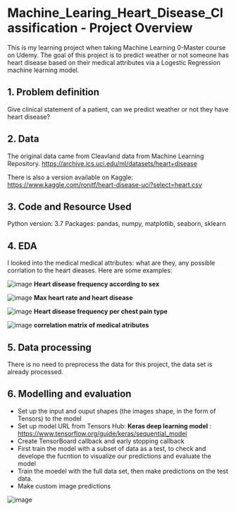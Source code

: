 # Machine_Learing_Heart_Disease_Classification - Project Overview
This is my learning project when taking Machine Learning 0-Master course on Udemy. The goal of this project is to predict weather or not someone has heart disease based on their medical attributes via a Logestic Regression machine learning model.

## 1. Problem definition
Give clinical statement of a patient, can we predict weather or not they have heart disease?

## 2. Data
The original data came from Cleavland data from Machine Learning Repository. https://archive.ics.uci.edu/ml/datasets/heart+disease

There is also a version available on Kaggle: https://www.kaggle.com/ronitf/heart-disease-uci?select=heart.csv

## 3. Code and Resource Used
Python version: 3.7
Packages:  pandas, numpy, matplotlib, seaborn, sklearn

## 4. EDA
I looked into the medical medical attributes: what are they, any possible corrlation to the heart dieases. Here are some examples:

![image](https://user-images.githubusercontent.com/70978272/136003789-5c293b41-a8a0-408c-8a09-01749cf61226.png)
**Heart disease frequency according to sex**



![image](https://user-images.githubusercontent.com/70978272/136003932-53d7db73-d33a-441e-b9ae-e442928adbdd.png)
**Max heart rate and heart disease**


![image](https://user-images.githubusercontent.com/70978272/136004112-c4ed0ccf-7f40-4c00-b314-4851f18fe21a.png)
**Heart disease frequency per chest pain type**



![image](https://user-images.githubusercontent.com/70978272/136004231-fb452b85-7ecc-49e8-ad15-9c3e0815b68e.png)
**correlation matrix of medical atributes**


## 5. Data processing
There is no need to preprocess the data for this project, the data set is already processed.

## 6. Modelling and evaluation

* Set up the input and ouput shapes (the images shape, in the form of Tensors) to the model
* Set up model URL from Tensors Hub: **Keras deep learning model** : https://www.tensorflow.org/guide/keras/sequential_model
* Create TensorBoard callback and early stopping callback
* First train the model with a subset of data as a test, to check and develope the fucntion to visualize our predictions and evaluate the model
* Train the moedel with the full data set, then make predictions on the test data.
* Make custom image predictions

![image](https://user-images.githubusercontent.com/70978272/135230918-47c8c04a-f452-4c53-8146-825fec59c92d.png)


